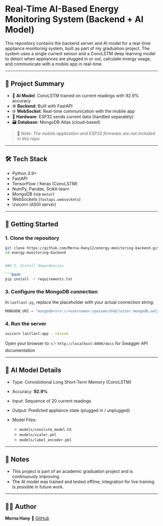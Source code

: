 # Real-Time AI-Based Energy Monitoring System (Backend + AI Model)

This repository contains the backend server and AI model for a real-time appliance monitoring system, built as part of my graduation project. The system uses a single current sensor and a ConvLSTM deep learning model to detect when appliances are plugged in or out, calculate energy usage, and communicate with a mobile app in real-time.

---

## 📌 Project Summary

- 🧠 **AI Model**: ConvLSTM trained on current readings with 92.9% accuracy  
- ⚙️ **Backend**: Built with FastAPI  
- 🌐 **WebSocket**: Real-time communication with the mobile app  
- 🔌 **Hardware**: ESP32 sends current data (handled separately)  
- 🗃️ **Database**: MongoDB Atlas (cloud-based)

> 🚨 *Note: The mobile application and ESP32 firmware are not included in this repo.*

---

## 🛠️ Tech Stack

- Python 3.9+
- FastAPI
- TensorFlow / Keras (ConvLSTM)
- NumPy, Pandas, Scikit-learn
- MongoDB (via `motor`)
- WebSockets (`fastapi.websockets`)
- Uvicorn (ASGI server)

---

## 🚀 Getting Started

### 1. Clone the repository

```bash
git clone https://github.com/Merna-Hany12/energy-monitoring-backend.git
cd energy-monitoring-backend


### 2. Install dependencies

```bash
pip install -r requirements.txt
```

### 3. Configure the MongoDB connection

In `lastlast.py`, replace the placeholder with your actual connection string:

```python
MONGODB_URI = "mongodb+srv://<username>:<password>@cluster.mongodb.net/<dbname>"
```



### 4. Run the server

```bash
uvicorn lastlast:app --reload
```

Open your browser to:
👉 `http://localhost:8000/docs` for Swagger API documentation

---

## 🧠 AI Model Details

* Type: Convolutional Long Short-Term Memory (ConvLSTM)
* Accuracy: **92.9%**
* Input: Sequence of 20 current readings
* Output: Predicted appliance state (plugged in / unplugged)
* Model Files:

  * `models/convlstm_model.h5`
  * `models/scaler.pkl`
  * `models/label_encoder.pkl`

---

## 📝 Notes

* This project is part of an academic graduation project and is continuously improving.
* The AI model was trained and tested offline; integration for live training is possible in future work.

---


## 🙋‍♀️ Author

**Merna Hany**
🔗 [GitHub](https://github.com/Merna-Hany12)
